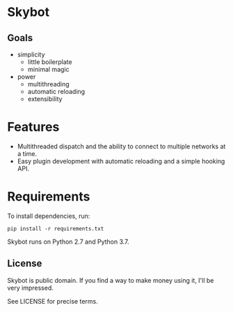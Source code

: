 # Skybot

## Goals
* simplicity
  * little boilerplate
  *  minimal magic
* power
  * multithreading
  * automatic reloading
  * extensibility

# Features
* Multithreaded dispatch and the ability to connect to multiple networks at a time.
* Easy plugin development with automatic reloading and a simple hooking API.

# Requirements
To install dependencies, run:

    pip install -r requirements.txt

Skybot runs on Python 2.7 and Python 3.7.

## License
Skybot is public domain. If you find a way to make money using it, I'll be very impressed.

See LICENSE for precise terms.
